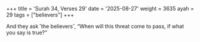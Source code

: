 +++
title = 'Surah 34, Verses 29'
date = '2025-08-27'
weight = 3635
ayah = 29
tags = ["believers"]
+++

And they ask ˹the believers˺, “When will this threat come to pass, if what you say is true?”